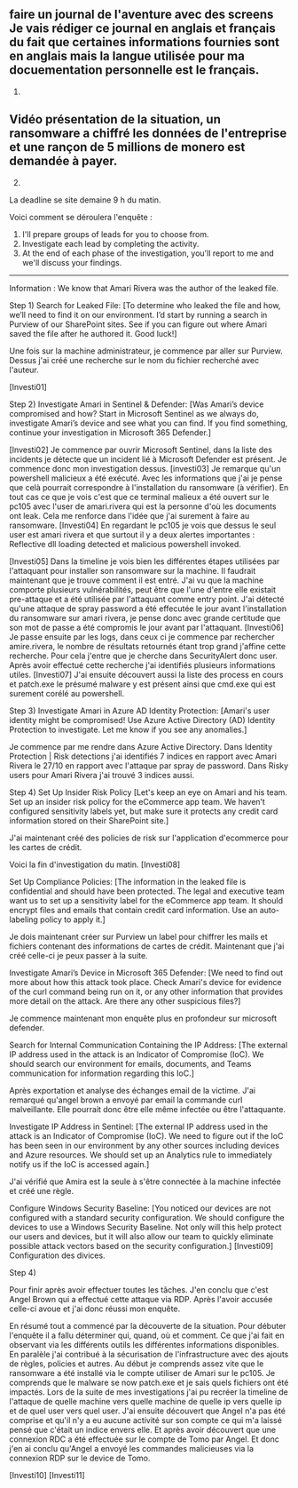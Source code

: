 faire un journal de l'aventure avec des screens
Je vais rédiger ce journal en anglais et français du fait que certaines informations fournies sont en anglais mais la langue utilisée pour ma docuementation personnelle est le français.
---
1)
Vidéo présentation de la situation, un ransomware a chiffré les données de l'entreprise et une rançon de 5 millions de monero est demandée à payer.
---
2)
La deadline se site demaine 9 h du matin.

Voici comment se déroulera l'enquête :
1. I'll prepare groups of leads for you to choose from.
2. Investigate each lead by completing the activity.
3. At the end of each phase of the investigation, you'll report to me and we'll discuss your findings.
---
Information : We know that Amari Rivera was the author of the leaked file.

Step 1)
Search for Leaked File:
[To determine who leaked the file and how, we’ll need to find it on our environment. I’d start by running a search in Purview of our SharePoint sites. See if you can figure out where Amari saved the file after he authored it. Good luck!]

Une fois sur la machine administrateur, je commence par aller sur Purview.
Dessus j'ai créé une recherche sur le nom du fichier recherché avec l'auteur.

[Investi01]

Step 2)
Investigate Amari in Sentinel & Defender:
[Was Amari’s device compromised and how? Start in Microsoft Sentinel as we always do, investigate Amari’s device and see what you can find. If you find something, continue your investigation in Microsoft 365 Defender.]

[Investi02]
Je commence par ouvrir Microsoft Sentinel, dans la liste des incidents je détecte que un incident lié à Microsoft Defender est présent.
Je commence donc mon investigation dessus.
[investi03]
Je remarque qu'un powershell malicieux a été exécuté.
Avec les informations que j'ai je pense que celà pourrait correspondre à l'installation du ransomware (à vérifier).
En tout cas ce que je vois c'est que ce terminal malieux a été ouvert sur le pc105 avec l'user de amari.rivera qui est la personne d'où les documents ont leak.
Cela me renforce dans l'idée que j'ai surement à faire au ransomware.
[Investi04]
En regardant le pc105 je vois que dessus le seul user est amari rivera et que surtout il y a deux alertes importantes : Reflective dll loading detected et malicious powershell invoked.

[Investi05]
Dans la timeline je vois bien les différentes étapes utilisées par l'attaquant pour installer son ransomware sur la machine.
Il faudrait maintenant que je trouve comment il est entré. J'ai vu que la machine comporte plusieurs vulnérabilités, peut être que l'une d'entre elle existait pre-attaque et a été utilisée par l'attaquant comme entry point.
J'ai détecté qu'une attaque de spray password a été effecutée le jour avant l'installation du ransomware sur amari rivera, je pense donc avec grande certitude que son mot de passe a été compromis le jour avant par l'attaquant.
[Investi06]
Je passe ensuite par les logs, dans ceux ci je commence par rechercher amire.rivera, le nombre de résultats retournés étant trop grand j'affine cette recherche.
Pour cela j'entre que je cherche dans SecurityAlert donc user.
Après avoir effectué cette recherche j'ai identifiés plusieurs informations utiles.
[Investi07]
J'ai ensuite découvert aussi la liste des process en cours et patch.exe le présumé malware y est présent ainsi que cmd.exe qui est surement corélé au powershell.

Step 3)
Investigate Amari in Azure AD Identity Protection:
[Amari's user identity might be compromised! Use Azure Active Directory (AD) Identity Protection to investigate. Let me know if you see any anomalies.]

Je commence par me rendre dans Azure Active Directory.
Dans Identity Protection | Risk detections j'ai identifiés 7 indices en rapport avec Amari Rivera le 27/10 en rapport avec l'attaque par spray de password.
Dans Risky users pour Amari Rivera j'ai trouvé 3 indices aussi.

Step 4)
Set Up Insider Risk Policy
[Let's keep an eye on Amari and his team. Set up an insider risk policy for the eCommerce app team. We haven’t configured sensitivity labels yet, but make sure it protects any credit card information stored on their SharePoint site.]

J'ai maintenant créé des policies de risk sur l'application d'ecommerce pour les cartes de crédit.

Voici la fin d'investigation du matin.
[Investi08]

Set Up Compliance Policies:
[The information in the leaked file is confidential and should have been protected. The legal and executive team want us to set up a sensitivity label for the eCommerce app team. It should encrypt files and emails that contain credit card information. Use an auto-labeling policy to apply it.]

Je dois maintenant créer sur Purview un label pour chiffrer les mails et fichiers contenant des informations de cartes de crédit.
Maintenant que j'ai créé celle-ci je peux passer à la suite.

Investigate Amari’s Device in Microsoft 365 Defender:
[We need to find out more about how this attack took place. Check Amari's device for evidence of the curl command being run on it, or any other information that provides more detail on the attack. Are there any other suspicious files?]

Je commence maintenant mon enquête plus en profondeur sur microsoft defender.

Search for Internal Communication Containing the IP Address:
[The external IP address used in the attack is an Indicator of Compromise (IoC). We should search our environment for emails, documents, and Teams communication for information regarding this IoC.]

Après exportation et analyse des échanges email de la victime. J'ai remarqué qu'angel brown a envoyé par email la commande curl malveillante.
Elle pourrait donc être elle même infectée ou être l'attaquante.

Investigate IP Address in Sentinel:
[The external IP address used in the attack is an Indicator of Compromise (IoC). We need to figure out if the IoC has been seen in our environment by any other sources including devices and Azure resources. We should set up an Analytics rule to immediately notify us if the IoC is accessed again.]

J'ai vérifié que Amira est la seule à s'être connectée à la machine infectée et créé une règle.

Configure Windows Security Baseline:
[You noticed our devices are not configured with a standard security configuration. We should configure the devices to use a Windows Security Baseline. Not only will this help protect our users and devices, but it will also allow our team to quickly eliminate possible attack vectors based on the security configuration.]
[Investi09]
Configuration des divices.

Step 4)

Pour finir après avoir effectuer toutes les tâches.
J'en conclu que c'est Angel Brown qui a effectué cette attaque via RDP.
Après l'avoir accusée celle-ci avoue et j'ai donc réussi mon enquête.

En résumé tout a commencé par la découverte de la situation.
Pour débuter l'enquête il a fallu déterminer qui, quand, où et comment.
Ce que j'ai fait en observant via les différents outils les différentes informations disponibles.
En paralèle j'ai contribué à la sécurisation de l'infrastructure avec des ajouts de règles, policies et autres.
Au début je comprends assez vite que le ransomware a été installé via le compte utiliser de Amari sur le pc105.
Je comprends que le malware se now patch.exe et je sais quels fichiers ont été impactés.
Lors de la suite de mes investigations j'ai pu recréer la timeline de l'attaque de quelle machine vers quelle machine de quelle ip vers quelle ip et de quel user vers quel user.
J'ai ensuite découvert que Angel n'a pas été comprise  et qu'il n'y a eu aucune activité sur son compte ce qui m'a laissé pensé que c'était un indice envers elle.
Et après avoir découvert que une connexion RDC a été effectuée sur le compte de Tomo par Angel.
Et donc j'en ai conclu qu'Angel a envoyé les commandes malicieuses via la connexion RDP sur le device de Tomo.

[Investi10]
[Investi11]
